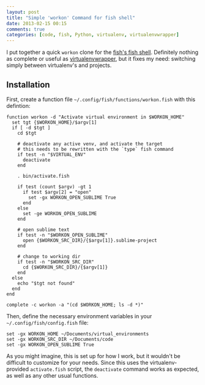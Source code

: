```yaml
---
layout: post
title: "Simple 'workon' Command for fish shell"
date: 2013-02-15 00:15
comments: true
categories: [code, fish, Python, virtualenv, virtualenvwrapper]
---
```


I put together a quick `workon` clone for the [fish's fish shell](http://www.ridiculousfish.com/shell/). Definitely nothing as complete or useful as [virtualenvwrapper](http://www.doughellmann.com/projects/virtualenvwrapper/), but it fixes my need: switching simply between virtualenv's and projects.

Installation
------------

First, create a function file `~/.config/fish/functions/workon.fish` with this defintion:

	function workon -d "Activate virtual environment in $WORKON_HOME"
	  set tgt {$WORKON_HOME}/$argv[1]
	  if [ -d $tgt ]
	    cd $tgt

	    # deactivate any active venv, and activate the target
	    # this needs to be rewritten with the `type` fish command
	    if test -n "$VIRTUAL_ENV"
	      deactivate
	    end

	    . bin/activate.fish

	    if test (count $argv) -gt 1
	      if test $argv[2] = "open"
	        set -gx WORKON_OPEN_SUBLIME True
	      end
	    else
	      set -ge WORKON_OPEN_SUBLIME
	    end

	    # open sublime text
	    if test -n "$WORKON_OPEN_SUBLIME"
	      open {$WORKON_SRC_DIR}/{$argv[1]}.sublime-project
	    end

	    # change to working dir
	    if test -n "$WORKON_SRC_DIR"
	      cd {$WORKON_SRC_DIR}/{$argv[1]}
	    end
	  else
	    echo "$tgt not found"
	  end
	end

	complete -c workon -a "(cd $WORKON_HOME; ls -d *)"


Then, define the necessary environment variables in your `~/.config/fish/config.fish` file:

	set -gx WORKON_HOME ~/Documents/virtual_environments
	set -gx WORKON_SRC_DIR ~/Documents/code
	set -gx WORKON_OPEN_SUBLIME True

As you might imagine, this is set up for how I work, but it wouldn't be difficult to customize for your needs. Since this uses the virtualenv-provided `activate.fish` script, the `deactivate` command works as expected, as well as any other usual functions.

